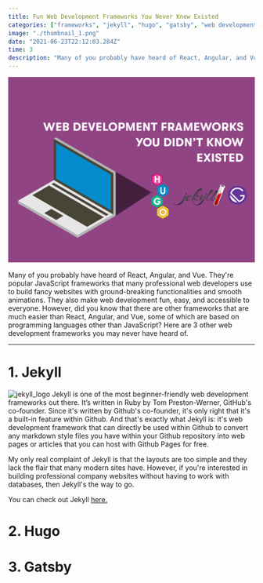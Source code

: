 ```yaml
---
title: Fun Web Development Frameworks You Never Knew Existed
categories: ["frameworks", "jekyll", "hugo", "gatsby", "web development"]
image: "./thumbnail_1.png"
date: "2021-06-23T22:12:03.284Z"
time: 3
description: "Many of you probably have heard of React, Angular, and Vue. They're popular JavaScript frameworks that many professional web developers use to build fancy websites with ground-breaking functionalities and smooth animations. They also make web development fun, easy, and accessible to everyone. However, did you know that there are other frameworks that are much easier than React, Angular, and Vue, some of which are based on programming languages other than JavaScript? Check out my favorite non-popular, simple-to-use web development frameworks in this article."
---
```


![Thumbnail](./thumbnail_1.png)

Many of you probably have heard of React, Angular, and Vue. They're popular JavaScript frameworks that many professional web developers use to build fancy websites with ground-breaking functionalities and smooth animations. They also make web development fun, easy, and accessible to everyone. However, did you know that there are other frameworks that are much easier than React, Angular, and Vue, some of which are based on programming languages other than JavaScript? Here are 3 other web development frameworks you may never have heard of.

---

# 1. Jekyll

![jekyll_logo](https://jekyllrb.com/img/logo-2x.png) Jekyll is one of the most beginner-friendly web development frameworks out there. It’s written in Ruby by Tom Preston-Werner, GitHub's co-founder. Since it's written by Github's co-founder, it's only right that it's a built-in feature within Github. And that's exactly what Jekyll is: it's web development framework that can directly be used within Github to convert any markdown style files you have within your Github repository into web pages or articles that you can host with Github Pages for free.

My only real complaint of Jekyll is that the layouts are too simple and they lack the flair that many modern sites have. However,
if you're interested in building professional company websites without having to work with databases, then Jekyll's the way to go.

You can check out Jekyll [here.](https://jekyllrb.com/)

# 2. Hugo

# 3. Gatsby
